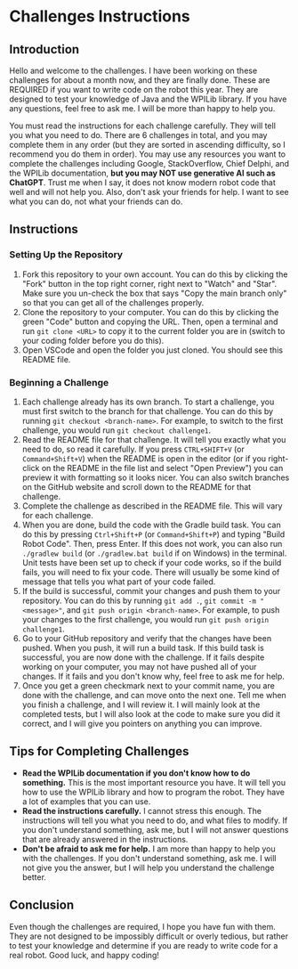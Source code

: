 # Challenges Instructions

## Introduction
Hello and welcome to the challenges. I have been working on these challenges for about a month now, and they are finally done. These are REQUIRED if you want to write code on the robot this year. They are designed to test your knowledge of Java and the WPILib library. If you have any questions, feel free to ask me. I will be more than happy to help you.

You must read the instructions for each challenge carefully. They will tell you what you need to do. There are 6 challenges in total, and you may complete them in any order (but they are sorted in ascending difficulty, so I recommend you do them in order). You may use any resources you want to complete the challenges including Google, StackOverflow, Chief Delphi, and the WPILib documentation, **but you may NOT use generative AI such as ChatGPT**. Trust me when I say, it does not know modern robot code that well and will not help you. Also, don't ask your friends for help. I want to see what you can do, not what your friends can do.

## Instructions
### Setting Up the Repository
1. Fork this repository to your own account. You can do this by clicking the "Fork" button in the top right corner, right next to "Watch" and "Star". Make sure you un-check the box that says "Copy the main branch only" so that you can get all of the challenges properly.
2. Clone the repository to your computer. You can do this by clicking the green "Code" button and copying the URL. Then, open a terminal and run `git clone <URL>` to copy it to the current folder you are in (switch to your coding folder before you do this).
4. Open VSCode and open the folder you just cloned. You should see this README file.

### Beginning a Challenge
1. Each challenge already has its own branch. To start a challenge, you must first switch to the branch for that challenge. You can do this by running `git checkout <branch-name>`. For example, to switch to the first challenge, you would run `git checkout challenge1`.
2. Read the README file for that challenge. It will tell you exactly what you need to do, so read it carefully. If you press `CTRL+SHIFT+V` (or `Command+Shift+V`) when the README is open in the editor (or if you right-click on the README in the file list and select "Open Preview") you can preview it with formatting so it looks nicer. You can also switch branches on the GitHub website and scroll down to the README for that challenge.
3. Complete the challenge as described in the README file. This will vary for each challenge.
4. When you are done, build the code with the Gradle build task. You can do this by pressing `Ctrl+Shift+P` (or `Command+Shift+P`) and typing "Build Robot Code". Then, press Enter. If this does not work, you can also run `./gradlew build` (or `./gradlew.bat build` if on Windows) in the terminal. Unit tests have been set up to check if your code works, so if the build fails, you will need to fix your code. There will usually be some kind of message that tells you what part of your code failed.
5. If the build is successful, commit your changes and push them to your repository. You can do this by running `git add .`, `git commit -m "<message>"`, and `git push origin <branch-name>`. For example, to push your changes to the first challenge, you would run `git push origin challenge1`.
6. Go to your GitHub repository and verify that the changes have been pushed. When you push, it will run a build task. If this build task is successful, you are now done with the challenge. If it fails despite working on your computer, you may not have pushed all of your changes. If it fails and you don't know why, feel free to ask me for help.
7. Once you get a green checkmark next to your commit name, you are done with the challenge, and can move onto the next one. Tell me when you finish a challenge, and I will review it. I will mainly look at the completed tests, but I will also look at the code to make sure you did it correct, and I will give you pointers on anything you can improve.

## Tips for Completing Challenges
- **Read the WPILib documentation if you don't know how to do something.** This is the most important resource you have. It will tell you how to use the WPILib library and how to program the robot. They have a lot of examples that you can use.
- **Read the instructions carefully.** I cannot stress this enough. The instructions will tell you what you need to do, and what files to modify. If you don't understand something, ask me, but I will not answer questions that are already answered in the instructions.
- **Don't be afraid to ask me for help.** I am more than happy to help you with the challenges. If you don't understand something, ask me. I will not give you the answer, but I will help you understand the challenge better.

## Conclusion
Even though the challenges are required, I hope you have fun with them. They are not designed to be impossibly difficult or overly tedious, but rather to test your knowledge and determine if you are ready to write code for a real robot. Good luck, and happy coding!
